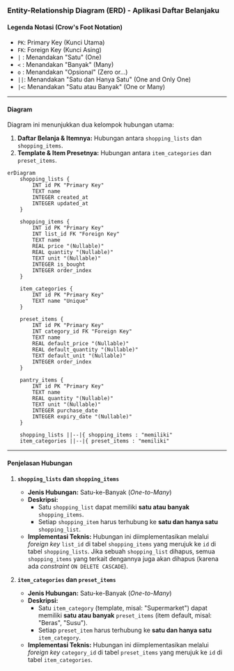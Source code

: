 
### Entity-Relationship Diagram (ERD) - Aplikasi Daftar Belanjaku

#### Legenda Notasi (Crow's Foot Notation)

*   `PK`: Primary Key (Kunci Utama)
*   `FK`: Foreign Key (Kunci Asing)
*   `|` : Menandakan "Satu" (One)
*   `<` : Menandakan "Banyak" (Many)
*   `o` : Menandakan "Opsional" (Zero or...)
*   `||`: Menandakan "Satu dan Hanya Satu" (One and Only One)
*   `|<`: Menandakan "Satu atau Banyak" (One or Many)

---

#### Diagram

Diagram ini menunjukkan dua kelompok hubungan utama:
1.  **Daftar Belanja & Itemnya:** Hubungan antara `shopping_lists` dan `shopping_items`.
2.  **Template & Item Presetnya:** Hubungan antara `item_categories` dan `preset_items`.

```mermaid
erDiagram
    shopping_lists {
        INT id PK "Primary Key"
        TEXT name
        INTEGER created_at
        INTEGER updated_at
    }

    shopping_items {
        INT id PK "Primary Key"
        INT list_id FK "Foreign Key"
        TEXT name
        REAL price "(Nullable)"
        REAL quantity "(Nullable)"
        TEXT unit "(Nullable)"
        INTEGER is_bought
        INTEGER order_index
    }

    item_categories {
        INT id PK "Primary Key"
        TEXT name "Unique"
    }

    preset_items {
        INT id PK "Primary Key"
        INT category_id FK "Foreign Key"
        TEXT name
        REAL default_price "(Nullable)"
        REAL default_quantity "(Nullable)"
        TEXT default_unit "(Nullable)"
        INTEGER order_index
    }

    pantry_items {
        INT id PK "Primary Key"
        TEXT name
        REAL quantity "(Nullable)"
        TEXT unit "(Nullable)"
        INTEGER purchase_date
        INTEGER expiry_date "(Nullable)"
    }

    shopping_lists ||--|{ shopping_items : "memiliki"
    item_categories ||--|{ preset_items : "memiliki"

```

---

#### Penjelasan Hubungan

1.  **`shopping_lists` dan `shopping_items`**
    *   **Jenis Hubungan:** Satu-ke-Banyak (*One-to-Many*)
    *   **Deskripsi:**
        *   Satu `shopping_list` dapat memiliki **satu atau banyak** `shopping_items`.
        *   Setiap `shopping_item` harus terhubung ke **satu dan hanya satu** `shopping_list`.
    *   **Implementasi Teknis:** Hubungan ini diimplementasikan melalui *foreign key* `list_id` di tabel `shopping_items` yang merujuk ke `id` di tabel `shopping_lists`. Jika sebuah `shopping_list` dihapus, semua `shopping_items` yang terkait dengannya juga akan dihapus (karena ada *constraint* `ON DELETE CASCADE`).

2.  **`item_categories` dan `preset_items`**
    *   **Jenis Hubungan:** Satu-ke-Banyak (*One-to-Many*)
    *   **Deskripsi:**
        *   Satu `item_category` (template, misal: "Supermarket") dapat memiliki **satu atau banyak** `preset_items` (item default, misal: "Beras", "Susu").
        *   Setiap `preset_item` harus terhubung ke **satu dan hanya satu** `item_category`.
    *   **Implementasi Teknis:** Hubungan ini diimplementasikan melalui *foreign key* `category_id` di tabel `preset_items` yang merujuk ke `id` di tabel `item_categories`.
